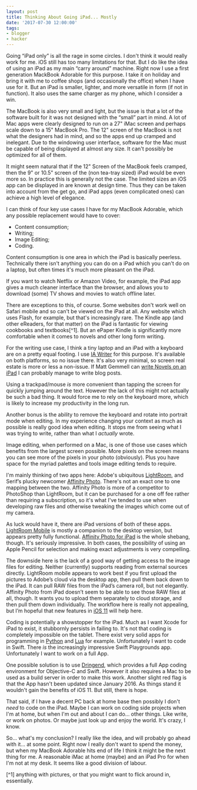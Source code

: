 ```yaml
---
layout: post
title: Thinking About Going iPad... Mostly
date: '2017-07-30 12:00:00'
tags:
- blogger
- hacker
---
```


Going “iPad only” is all the rage in some circles. I don't think it would really work for me. iOS still has too many limitations for that. But I do like the idea of using an iPad as my main “carry around” machine. Right now I use a first generation MackBook Adorable for this purpose. I take it on holiday and bring it with me to coffee shops (and occasionally the office) when I have use for it. But an iPad is smaller, lighter, and more versatile in form (if not in function). It also uses the same charger as my phone, which I consider a win.

The MacBook is also very small and light, but the issue is that a lot of the software built for it was not designed with the “small” part in mind. A lot of Mac apps were clearly designed to run on a 27" iMac screen and perhaps scale down to a 15" MacBook Pro. The 12" screen of the MacBook is not what the designers had in mind, and so the apps end up cramped and inelegant. Due to the windowing user interface, software for the Mac must be capable of being displayed at almost any size. It can't possibly be optimized for all of them.

It might seem natural that if the 12" Screen of the MacBook feels cramped, then the 9" or 10.5" screen of the (non tea-tray sized) iPad would be even more so. In practice this is generally not the case. The limited sizes an iOS app can be displayed in are known at design time. Thus they can be taken into account from the get go, and iPad apps (even complicated ones) can achieve a high level of elegance.  

I can think of four key use cases I have for my MacBook Adorable, which any possible replacement would have to cover:

* Content consumption;
* Writing;
* Image Editing;
* Coding.

Content consumption is one area in which the iPad is basically peerless. Technically there isn't anything you can do on a iPad which you can't do on a laptop, but often times it's much more pleasant on the iPad.

If you want to watch Netflix or Amazon Video, for example, the iPad app gives a much cleaner interface than the browser, and allows you to download (some) TV shows and movies to watch offline later.

There are exceptions to this, of course. Some websites don't work well on Safari mobile and so can't be viewed on the iPad at all. Any website which uses Flash, for example, but that's increasingly rare. The Kindle app (and other eReaders, for that matter) on the iPad is fantastic for viewing cookbooks and  textbooks[^1]. But an ePaper Kindle is significantly more comfortable when it comes to novels and other long form writing.

For the writing use case, I think a tiny laptop and an iPad with a keyboard are on a pretty equal footing. I use [IA Writer](https://ia.net/writer/) for this purpose. It's available on both platforms, so no issue there. It's also very minimal, so screen real estate is more or less a non-issue. If Matt Gemmell can [write Novels on an iPad](http://mattgemmell.com/laptop-replacement/) I can probably manage to write blog posts.

Using a trackpad/mouse *is* more convenient than tapping the screen for quickly jumping around the text. However the lack of this might not actually be such a bad thing. It would force me to rely on the keyboard more, which is likely to increase my productivity in the long run.

Another bonus is the ability to remove the keyboard and rotate into portrait mode when editing. In my experience changing your context as much as possible is really good idea when editing. It stops me from seeing what I was trying to write, rather than what I *actually* wrote.

Image editing, when performed on a Mac, is one of those use cases which benefits from the largest screen possible. More pixels on the screen means you can see more of the pixels in your photo (obviously). Plus you have space for the myriad palettes and tools image editing tends to require.

I'm mainly thinking of two apps here: Adobe's ubiquitous [LightRoom](http://www.adobe.com/uk/creativecloud/photography.html), and Serif’s plucky newcomer [Affinity Photo](https://affinity.serif.com/en-gb/). There's not an exact one to one mapping between the two. Affinity Photo is more of a competitor to PhotoShop than LightRoom, but it can be purchased for a one off fee rather than requiring a subscription, so it's what I've tended to use when developing raw files and otherwise tweaking the images which come out of my camera.

As luck would have it, there are iPad versions of both of these apps. [LightRoom Mobile](http://www.adobe.com/uk/products/lightroom-mobile.html) is mostly a companion to the desktop version, but appears pretty fully functional. [Affinity Photo for iPad](https://affinity.serif.com/en-gb/photo/ipad/) is the whole shebang, though. It's seriously impressive. In both cases, the possibility of using an Apple Pencil for selection and making exact adjustments is very compelling.

The downside here is the lack of a good way of getting access to the image files for editing. Neither (currently) supports reading from external sources directly. LightRoom mobile appears to work best if you first upload the pictures to Adobe’s cloud via the desktop app, then pull them back down to the iPad. It can pull RAW files from the iPad’s camera roll, but not elegantly. Affinity Photo from iPad doesn’t seem to be able to see those RAW files at all, though. It wants you to upload them separately to cloud storage, and then pull them down individually. The workflow here is really not appealing, but I’m hopeful that new features in [iOS 11](https://www.apple.com/uk/ios/ios-11-preview) will help here.

Coding is potentially a showstopper for the iPad. Much as I want Xcode for iPad to exist, it stubbornly persists in failing to. It's not that coding is completely impossible on the tablet. There exist very solid apps for programming in [Python](http://www.adobe.com/uk/products/lightroom-mobile.html) and [Lua](https://codea.io) for example. Unfortunately I want to code in Swift. There *is* the increasingly impressive Swift Playgrounds app. Unfortunately I want to work on a full App.

One possible solution is to use [Dringend](https://affinity.serif.com/en-gb/photo/ipad/), which provides a full App coding environment for Objective-C and Swift. However it also requires a Mac to be used as a build server in order to make this work. Another slight red flag is that the App hasn't been updated since January 2016. As things stand it wouldn't gain the benefits of iOS 11. But still, there is hope.

That said, if I have a decent PC back at home base then possibly I don't *need* to code on the iPad. Maybe I can work on coding side projects when I'm at home, but when I'm out and about I can do... other things. Like write, or work on photos. Or maybe just look up and enjoy the world. It's crazy, I know.

So... what's my conclusion? I really like the idea, and will probably go ahead with it... at some point. Right now I really don't want to spend the money, but when my MacBook Adorable hits end of life I think it might be the next thing for me. A reasonable iMac at home (maybe) and an iPad Pro for when I'm not at my desk. It seems like a good division of labour. 

[^1] anything with pictures, or that you might want to flick around in, essentially.
